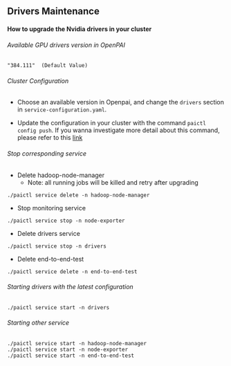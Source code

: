 ## Drivers Maintenance 

#### How to upgrade the Nvidia drivers in your cluster


###### Available GPU drivers version in OpenPAI

```
"384.111"  (Default Value)
```


###### Cluster Configuration

- Choose an available version in Openpai, and change the ```drivers``` section in ```service-configuration.yaml```.  

- Update the configuration in your cluster with the command ```paictl config push```. If you wanna investigate more detail about this command, please refer to this [link](../paictl/paictl-manual.md#Config_Push) 

###### Stop corresponding service

- Delete hadoop-node-manager
    - Note: all running jobs will be killed and retry after upgrading
       
```
./paictl service delete -n hadoop-node-manager
```

   
- Stop monitoring service

```
./paictl service stop -n node-exporter
```

- Delete drivers service

```
./paictl service stop -n drivers
```


- Delete end-to-end-test
```
./paictl service delete -n end-to-end-test
```

###### Starting drivers with the latest configuration

```
./paictl service start -n drivers
```

###### Starting other service
```
./paictl service start -n hadoop-node-manager
./paictl service start -n node-exporter
./paictl service start -n end-to-end-test
```

